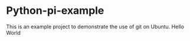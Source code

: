 # Python-pi-example
This is an example project to demonstrate the use of git on Ubuntu.
Hello World
